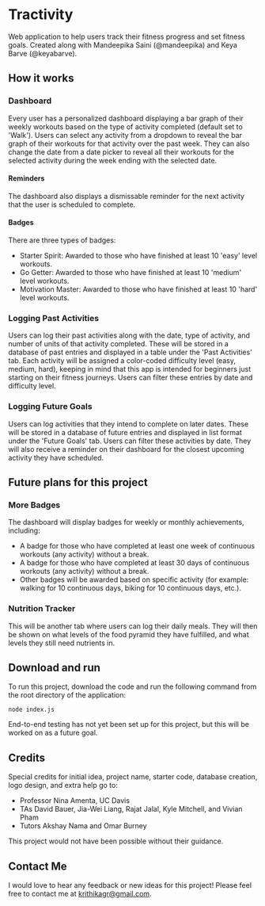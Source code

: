 # Tractivity
Web application to help users track their fitness progress and set fitness goals. Created along with Mandeepika Saini (@mandeepika) and Keya Barve (@keyabarve).


## How it works

### Dashboard
Every user has a personalized dashboard displaying a bar graph of their weekly workouts based on the type of activity completed (default set to 'Walk'). Users can select any activity from a dropdown to reveal the bar graph of their workouts for that activity over the past week. They can also change the date from a date picker to reveal all their workouts for the selected activity during the week ending with the selected date.  

#### Reminders
The dashboard also displays a dismissable reminder for the next activity that the user is scheduled to complete. 

#### Badges
There are three types of badges:  
- Starter Spirit: Awarded to those who have finished at least 10 'easy' level workouts.
- Go Getter: Awarded to those who have finished at least 10 'medium' level workouts.
- Motivation Master: Awarded to those who have finished at least 10 'hard' level workouts.

### Logging Past Activities
Users can log their past activities along with the date, type of activity, and number of units of that activity completed. These will be stored in a database of past entries and displayed in a table under the 'Past Activities' tab. Each activity will be assigned a color-coded difficulty level (easy, medium, hard), keeping in mind that this app is intended for beginners just starting on their fitness journeys. Users can filter these entries by date and difficulty level. 

### Logging Future Goals
Users can log activities that they intend to complete on later dates. These will be stored in a database of future entries and displayed in list format under the 'Future Goals' tab. Users can filter these activities by date. They will also receive a reminder on their dashboard for the closest upcoming activity they have scheduled.


## Future plans for this project

### More Badges
The dashboard will display badges for weekly or monthly achievements, including:
- A badge for those who have completed at least one week of continuous workouts (any activity) without a break.
- A badge for those who have completed at least 30 days of continuous workouts (any activity) without a break.
- Other badges will be awarded based on specific activity (for example: walking for 10 continuous days, biking for 10 continuous days, etc.).

### Nutrition Tracker
This will be another tab where users can log their daily meals. They will then be shown on what levels of the food pyramid they have fulfilled, and what levels they still need nutrients in. 


## Download and run
To run this project, download the code and run the following command from the root directory of the application:

    node index.js

End-to-end testing has not yet been set up for this project, but this will be worked on as a future goal.

## Credits  
Special credits for initial idea, project name, starter code, database creation, logo design, and extra help go to:
- Professor Nina Amenta, UC Davis
- TAs David Bauer, Jia-Wei Liang, Rajat Jalal, Kyle Mitchell, and Vivian Pham
- Tutors Akshay Nama and Omar Burney  

This project would not have been possible without their guidance.


## Contact Me
I would love to hear any feedback or new ideas for this project! Please feel free to contact me at krithikagr@gmail.com.
